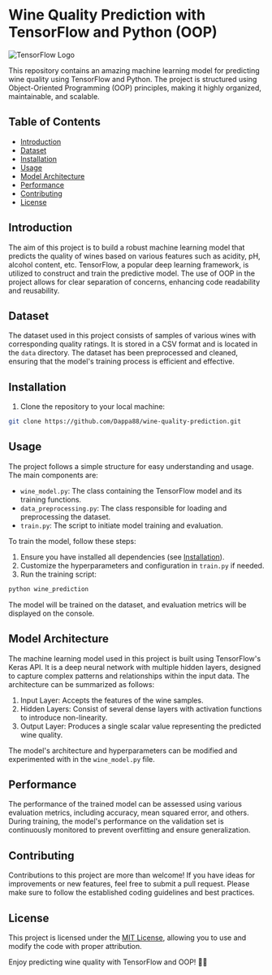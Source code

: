 # Wine Quality Prediction with TensorFlow and Python (OOP)

![TensorFlow Logo](https://www.tensorflow.org/images/tf_logo_social.png)

This repository contains an amazing machine learning model for predicting wine quality using TensorFlow and Python. The project is structured using Object-Oriented Programming (OOP) principles, making it highly organized, maintainable, and scalable.

## Table of Contents

- [Introduction](#introduction)
- [Dataset](#dataset)
- [Installation](#installation)
- [Usage](#usage)
- [Model Architecture](#model-architecture)
- [Performance](#performance)
- [Contributing](#contributing)
- [License](#license)

## Introduction

The aim of this project is to build a robust machine learning model that predicts the quality of wines based on various features such as acidity, pH, alcohol content, etc. TensorFlow, a popular deep learning framework, is utilized to construct and train the predictive model. The use of OOP in the project allows for clear separation of concerns, enhancing code readability and reusability.

## Dataset

The dataset used in this project consists of samples of various wines with corresponding quality ratings. It is stored in a CSV format and is located in the `data` directory. The dataset has been preprocessed and cleaned, ensuring that the model's training process is efficient and effective.

## Installation

1. Clone the repository to your local machine:

```bash
git clone https://github.com/Dappa88/wine-quality-prediction.git
```



## Usage

The project follows a simple structure for easy understanding and usage. The main components are:

- `wine_model.py`: The class containing the TensorFlow model and its training functions.
- `data_preprocessing.py`: The class responsible for loading and preprocessing the dataset.
- `train.py`: The script to initiate model training and evaluation.

To train the model, follow these steps:

1. Ensure you have installed all dependencies (see [Installation](#installation)).
2. Customize the hyperparameters and configuration in `train.py` if needed.
3. Run the training script:

```bash
python wine_prediction
```

The model will be trained on the dataset, and evaluation metrics will be displayed on the console.

## Model Architecture

The machine learning model used in this project is built using TensorFlow's Keras API. It is a deep neural network with multiple hidden layers, designed to capture complex patterns and relationships within the input data. The architecture can be summarized as follows:

1. Input Layer: Accepts the features of the wine samples.
2. Hidden Layers: Consist of several dense layers with activation functions to introduce non-linearity.
3. Output Layer: Produces a single scalar value representing the predicted wine quality.

The model's architecture and hyperparameters can be modified and experimented with in the `wine_model.py` file.

## Performance

The performance of the trained model can be assessed using various evaluation metrics, including accuracy, mean squared error, and others. During training, the model's performance on the validation set is continuously monitored to prevent overfitting and ensure generalization.

## Contributing

Contributions to this project are more than welcome! If you have ideas for improvements or new features, feel free to submit a pull request. Please make sure to follow the established coding guidelines and best practices.

## License

This project is licensed under the [MIT License](LICENSE), allowing you to use and modify the code with proper attribution.

Enjoy predicting wine quality with TensorFlow and OOP! 🍷🍇
